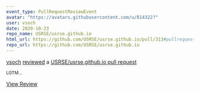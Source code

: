 ```yaml
---
event_type: PullRequestReviewEvent
avatar: "https://avatars.githubusercontent.com/u/814322?"
user: vsoch
date: 2020-10-23
repo_name: USRSE/usrse.github.io
html_url: https://github.com/USRSE/usrse.github.io/pull/313#pullrequestreview-515740613
repo_url: https://github.com/USRSE/usrse.github.io
---
```


<a href='https://github.com/vsoch' target='_blank'>vsoch</a> <a href='https://github.com/USRSE/usrse.github.io/pull/313#pullrequestreview-515740613' target='_blank'>reviewed</a> a <a href='https://github.com/USRSE/usrse.github.io/pull/313' target='_blank'>USRSE/usrse.github.io pull request</a>

<small>LGTM...</small>

<a href='https://github.com/USRSE/usrse.github.io/pull/313#pullrequestreview-515740613' target='_blank'>View Review</a>